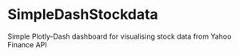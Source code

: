 # SimpleDashStockdata
Simple Plotly-Dash dashboard for visualising stock data from Yahoo Finance API
